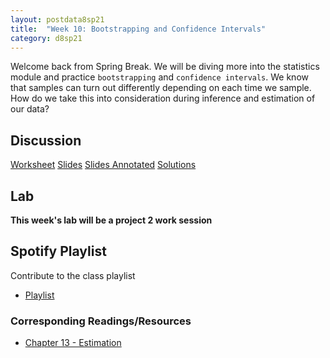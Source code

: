 ```yaml
---
layout: postdata8sp21
title:  "Week 10: Bootstrapping and Confidence Intervals"
category: d8sp21
---
```


Welcome back from Spring Break. We will be diving more into the statistics module and practice `bootstrapping` and `confidence intervals`. We know that samples can turn out differently depending on each time we sample. How do we take this into consideration during inference and estimation of our data? 

## Discussion

[Worksheet](https://docs.google.com/document/d/1rLbUsdjEsYT4ejSa-JEwV5LtfBsayAnhW2WUGu7uk1k/edit?usp=sharing)
[Slides](/https://drive.google.com/file/d/1BFe1fuRk8EGhUVsMW0OswzveaUpU396l/view?usp=sharing)
[Slides Annotated]()
[Solutions](http://data8.org)

## Lab

**This week's lab will be a project 2 work session**

## Spotify Playlist

Contribute to the class playlist
- [Playlist](https://open.spotify.com/playlist/1G2L94MWCaYc7aASZJmCun?si=zQAKOEyZRcSoP_QENbaMJQ)

### Corresponding Readings/Resources

- [Chapter 13 - Estimation](https://inferentialthinking.com/chapters/13/Estimation.html)


